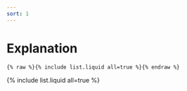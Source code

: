 ```yaml
---
sort: 1
---
```


# Explanation

```
{% raw %}{% include list.liquid all=true %}{% endraw %}
```

{% include list.liquid all=true %}
